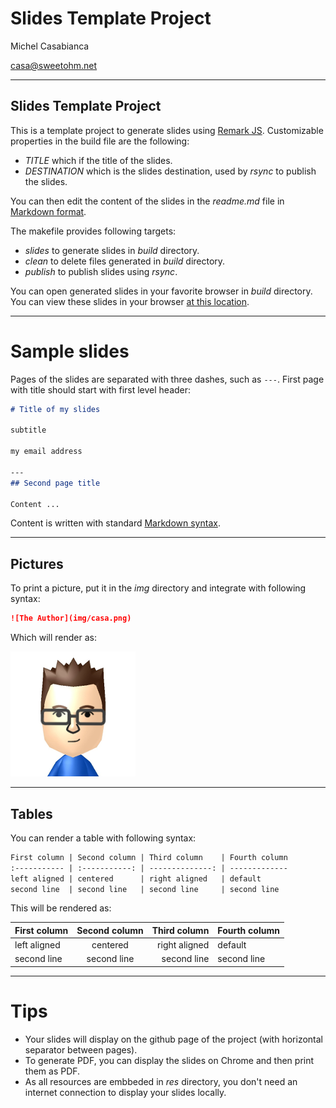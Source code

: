 # Slides Template Project

Michel Casabianca

casa@sweetohm.net

---
## Slides Template Project

This is a template project to generate slides using [Remark JS](http://remarkjs.com). Customizable properties in the build file are the following:

- *TITLE* which if the title of the slides.
- *DESTINATION* which is the slides destination, used by *rsync* to publish the slides.

You can then edit the content of the slides in the *readme.md* file in [Markdown format](https://github.com/adam-p/markdown-here/wiki/Markdown-Cheatsheet).

The makefile provides following targets:

- *slides* to generate slides in *build* directory.
- *clean* to delete files generated in *build* directory.
- *publish* to publish slides using *rsync*.

You can open generated slides in your favorite browser in *build* directory. You can view these slides in your browser [at this location](http://sweetohm.net/slides/slides).

---
# Sample slides

Pages of the slides are separated with three dashes, such as `---`. First page with title should start with first level header:

```md
# Title of my slides

subtitle

my email address

---
## Second page title

Content ...
```

Content is written with standard [Markdown syntax](https://github.com/adam-p/markdown-here/wiki/Markdown-Cheatsheet).

---
## Pictures

To print a picture, put it in the *img* directory and integrate with following syntax:

```md
![The Author](img/casa.png)
```

Which will render as:

![The Author](img/casa.png)

---
## Tables

You can render a table with following syntax:

```md
First column | Second column | Third column    | Fourth column
:----------- | :-----------: | --------------: | -------------
left aligned | centered      | right aligned   | default
second line  | second line   | second line     | second line
```

This will be rendered as:

First column | Second column | Third column    | Fourth column
:----------- | :-----------: | --------------: | -------------
left aligned | centered      | right aligned   | default
second line  | second line   | second line     | second line

---
# Tips

- Your slides will display on the github page of the project (with horizontal separator between pages).
- To generate PDF, you can display the slides on Chrome and then print them as PDF.
- As all resources are embbeded in *res* directory, you don't need an internet connection to display your slides locally.
